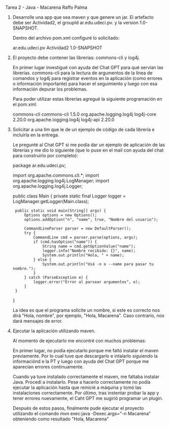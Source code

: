 Tarea 2 - Java - Macarena Raffo Palma

1. Desarrolle una app que sea maven y que genere un jar. El artefacto debe ser Actividad2, el groupId ar.edu.udeci.pv. y la version 1.0-SNAPSHOT.

    Dentro del archivo pom.xml configuré lo solicitado:
    
    <groupId>ar.edu.udeci.pv</groupId>
    <artifactId>Actividad2</artifactId>
    <version>1.0-SNAPSHOT</version>

2. El proyecto debe contener las librerías:  commons-cli y log4j.

    En primer lugar investigué con ayuda del Chat GPT para qué servían las librerías. commons-cli para la lectura de argumentos de la línea de comandos y log4j para registrar eventos en la aplicación (como errores o información importante) para hacer el seguimiento y luego con esa información depurar los problemas.
    
    Para poder utilizar estas librerías agregué la siguiente programación en el pom.xml:
    
    <dependencies>
        <dependency>
            <groupId>commons-cli</groupId>
            <artifactId>commons-cli</artifactId>
            <version>1.5.0</version>
        </dependency>
        <dependency>
            <groupId>org.apache.logging.log4j</groupId>
            <artifactId>log4j-core</artifactId>
            <version>2.20.0</version>
        </dependency>
        <dependency>
            <groupId>org.apache.logging.log4j</groupId>
            <artifactId>log4j-api</artifactId>
            <version>2.20.0</version>
        </dependency>
    </dependencies>
    

3. Solicitar a una llm que le de un ejemplo de código de cada librería e incluirla en la entrega.

    Le pregunté al Chat GPT si me podía dar un ejemplo de aplicación de las librerías y me dio lo siguiente (que lo puse en el mail con ayuda del chat para construirlo por completo):
    
    package ar.edu.udeci.pv;
    
    import org.apache.commons.cli.*;
    import org.apache.logging.log4j.LogManager;
    import org.apache.logging.log4j.Logger;
    
    public class Main {
    private static final Logger logger = LogManager.getLogger(Main.class);
    
        public static void main(String[] args) {
            Options options = new Options();
            options.addOption("n", "name", true, "Nombre del usuario");
    
            CommandLineParser parser = new DefaultParser();
            try {
                CommandLine cmd = parser.parse(options, args);
                if (cmd.hasOption("name")) {
                    String name = cmd.getOptionValue("name");
                    logger.info("Nombre recibido: {}", name);
                    System.out.println("Hola, " + name);
                } else {
                    System.out.println("Usá -n o --name para pasar tu nombre.");
                }
            } catch (ParseException e) {
                logger.error("Error al parsear argumentos", e);
            }
        }
    }
    
    La idea es que el programa solicite un nombre, si este es correcto nos dirá "Hola, nombre", por ejemplo, "Hola, Macarena". Caso contrario, nos dará mensajes de error.
    

4. Ejecutar la aplicación utilizando maven.

    Al momento de ejecutarlo me encontré con muchos problemas:
    
    En primer lugar, no podía ejecutarlo porque me faltó instalar el maven previamente. Por lo cual tuve que descargarlo e intalarlo siguiendo la informaciónd e la PT y luego con ayuda del Chat GPT porque me aparecían errores continuamente.
    
    Cuando ya tuve instalado correctamente el maven, me faltaba instalar Java. Procedí a instalarlo. Pese a hacerlo correctamente no podía ejecutar la aplicación hasta que reinicié a máquina y tomó las instalaciones correctamente. Por último, tras instentar probar la app y tener errores nuevamente, el Caht GPT me sugirió programar un plugin.

   Después de estos pasos, finalmente pude ejecutar el proyecto utilizando el comando mvn exec:java -Dexec.args="-n Macarena" obteniendo como resultado "Hola, Macarena"
